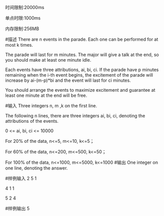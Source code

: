 时间限制:20000ms

单点时限:1000ms

内存限制:256MB

#描述
There are n events in the parade. Each one can be performed for at most k times.

The parade will last for m minutes. The major will give a talk at the end, so you should make at least one minute idle.

Each events have three attributions, ai, bi, ci. If the parade have p minutes remaining when the i-th event begins, the excitement of the parade will increase by ai-(m-p)*bi and the event will last for ci minutes.

You should arrange the events to maximize excitement and guarantee at least one minute at the end will be free.

#输入
Three integers n, m ,k on the first line.

The following n lines, there are three integers ai, bi, ci, denoting the attributions of the events.

0 <= ai, bi, ci <= 10000

For 20% of the data, n<=5, m<=10, k<=5；

For 60% of the data, n<=200, m<=500, k<=50；

For 100% of the data, n<=1000, m<=5000, k<=1000
#输出
One integer on one line, denoting the answer.

#样例输入
2 5 1

4 1 1

5 2 4

#样例输出
5
